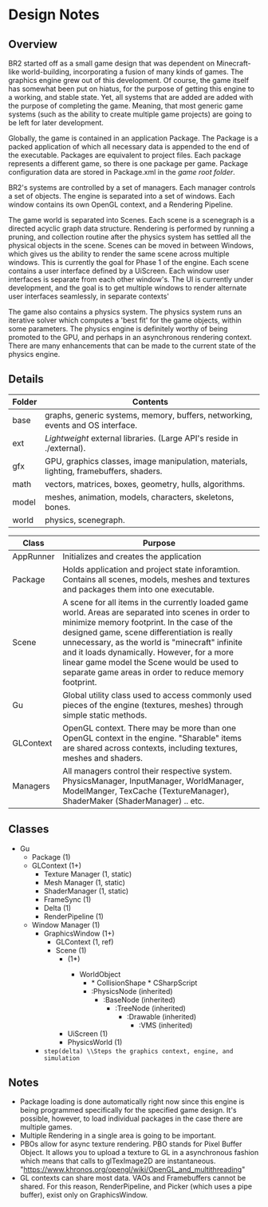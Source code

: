 
# Design Notes

## Overview

BR2 started off as a small game design that was dependent on Minecraft-like world-building, incorporating a fusion of many kinds of games.  The graphics engine grew out of this development.  Of course, the game itself
has somewhat been put on hiatus, for the purpose of getting this engine to a working, and stable state.  Yet, all systems that are added are added with the purpose of completing the game.  Meaning, that most generic
game systems (such as the ability to create multiple game projects) are going to be left for later development.  

Globally, the game is contained in an application Package.  The Package is a packed application of which all necessary data is appended to the end of the executable.  Packages are equivalent to project files.   Each package
represents a different game, so there is one package per game. Package configuration data are stored in Package.xml in the *game root folder*.  

BR2's systems are controlled by a set
of managers.  Each manager controls a set of objects.  The engine is separated into a set of windows.  Each window contains its own OpenGL context, and a Rendering Pipeline.  

The game world is separated into Scenes.   Each scene is a scenegraph is a directed acyclic graph data structure.  Rendering is performed by running a pruning, and collection routine after the physics
system has settled all the physical objects in the scene. Scenes can be moved in between Windows, which gives us the ability to render the same scene across multiple windows.  This is currently the
goal for Phase 1 of the engine.  Each scene contains a user interface defined by a UiScreen.  Each window user interfaces is separate from each other window's.  The UI is currently under development, and the goal is to get multiple windows 
to render alternate user interfaces seamlessly, in separate contexts'

The game also contains a physics system.  The physics system runs an iterative solver which computes a 'best fit' for the game objects, within some parameters.  The physics engine is definitely worthy
of being promoted to the GPU, and perhaps in an asynchronous rendering context.  There are many enhancements that can be made to the current state of the physics engine.

## Details

|  Folder | Contents|
|---------|----------------------------------------------------------------------------------------------------------
|  base   | graphs, generic systems, memory, buffers, networking, events and OS interface.
|  ext    | *Lightweight* external libraries.  (Large API's reside in ./external).
|  gfx    | GPU, graphics classes, image manipulation,  materials, lighting, framebuffers, shaders.
|  math   | vectors, matrices, boxes, geometry, hulls, algorithms.
|  model  | meshes, animation, models, characters, skeletons, bones.
|  world  | physics, scenegraph. 

| Class            | Purpose                                                                                                                                                                                                                                                                                                                                                                                                                                             |
|------------------|---------------------------------------------------------------------------------------------------------------------------------------------------------------------------------------------------------------------------------------------------------------------------------------------------------------------------------------------------------------------------------------------------------------------------------------------------|
|     AppRunner    |  Initializes and creates the application                                                                                                                                                                                                                                                                                                                                                                                                                                                 |
|     Package      |    Holds application and project state inforamtion.  Contains all scenes, models, meshes and textures and packages them into one executable.                                                                                                                                                                                                                                                                                                              |
|     Scene         | A scene for all items in the currently loaded game world.  Areas are separated into scenes in order to minimize memory footprint.  In the case of the designed game, scene differentiation is really unnecessary, as the world is "minecraft" infinite and it loads dynamically.  However, for a more linear game model the Scene would be used to separate game areas in order to reduce memory footprint.                                                       |
|     Gu            | Global utility class used to access commonly used pieces of the engine (textures, meshes) through simple static methods.                                                      |
|     GLContext     | OpenGL context.  There may be more than one OpenGL context in the engine.  "Sharable" items are shared across contexts, including textures, meshes and shaders.                                                 |
|   Managers | All managers control their respective system.  PhysicsManager, InputManager, WorldManager, ModelManger, TexCache (TextureManager), ShaderMaker (ShaderManager) .. etc.

## Classes

* Gu
    * Package (1)
    * GLContext (1+)
	    * Texture Manager (1, static)
		* Mesh Manager (1, static)
        * ShaderManager (1, static)
        * FrameSync (1)
        * Delta (1)
        * RenderPipeline (1) 
	* Window Manager (1)
        * GraphicsWindow (1+)
		    * GLContext (1, ref)
            * Scene (1)
                * <GameObject> (1*)
					*  WorldObject 
						* <Component>
							* CollisionShape
							* CSharpScript
						* :PhysicsNode (inherited)
							* :BaseNode (inherited)
								* :TreeNode (inherited)
									* :Drawable (inherited)
										* :VMS (inherited)
                * UiScreen (1)
                * PhysicsWorld (1)
         * `step(delta) \\Steps the graphics context, engine, and simulation`

## Notes

* Package loading is done automatically right now since this engine is being programmed specifically for the specified game design.  It's possible, however, to load individual packages in the case there are multiple games.
* Multiple Rendering in a single area is going to be important.
* PBOs allow for async texture rendering.  PBO stands for Pixel Buffer Object. It allows you to upload a texture to GL in a asynchronous fashion which means that calls to glTexImage2D are instantaneous. 
"https://www.khronos.org/opengl/wiki/OpenGL_and_multithreading"
* GL contexts can share most data.  VAOs and Framebuffers cannot be shared.  For this reason, RenderPipeline, and Picker (which uses a pipe buffer), exist only on GraphicsWindow.
